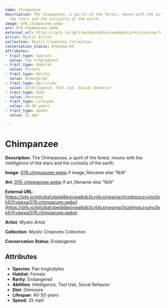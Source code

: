 ```yaml
---
name: Chimpanzee
description: The Chimpanzee, a spirit of the forest, moves with the intelligence of
  the stars and the curiosity of the earth.
image: 076.chimpanzee.webp
art: 076-chimpanzee.webp
external_url: https://ipfs.io/ipfs/bafybeid4lexivwa6qb3cyt4cxirwsniwcfxzphnqczyuhq3ek5j7rvewxa/076.chimpanzee.webp
artist: Mystic Artist
collection: Mystic Creatures Collection
conservation_status: Endangered
attributes:
- trait_type: Species
  value: Pan troglodytes
- trait_type: Habitat
  value: Forests
- trait_type: Rarity
  value: Endangered
- trait_type: Abilities
  value: Intelligence, Tool Use, Social Behavior
- trait_type: Diet
  value: Omnivore
- trait_type: Lifespan
  value: 40-50 years
- trait_type: Speed
  value: 25 mph

---
```


# Chimpanzee

**Description**: The Chimpanzee, a spirit of the forest, moves with the intelligence of the stars and the curiosity of the earth.

**Image**: [076.chimpanzee.webp](./076.chimpanzee.webp) if image_filename else "N/A"

**Art**: [076-chimpanzee.webp](./076-chimpanzee.webp) if art_filename else "N/A"

**External URL**: [https://ipfs.io/ipfs/bafybeid4lexivwa6qb3cyt4cxirwsniwcfxzphnqczyuhq3ek5j7rvewxa/076.chimpanzee.webp](https://ipfs.io/ipfs/bafybeid4lexivwa6qb3cyt4cxirwsniwcfxzphnqczyuhq3ek5j7rvewxa/076.chimpanzee.webp)

**Artist**: Mystic Artist

**Collection**: Mystic Creatures Collection

**Conservation Status**: Endangered

## Attributes
- **Species**: Pan troglodytes
- **Habitat**: Forests
- **Rarity**: Endangered
- **Abilities**: Intelligence, Tool Use, Social Behavior
- **Diet**: Omnivore
- **Lifespan**: 40-50 years
- **Speed**: 25 mph
